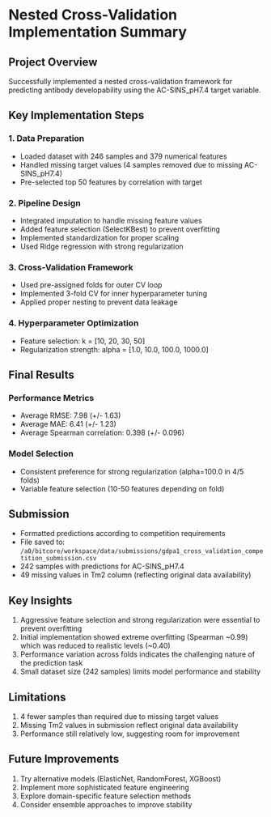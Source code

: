 # Nested Cross-Validation Implementation Summary

## Project Overview
Successfully implemented a nested cross-validation framework for predicting antibody developability using the AC-SINS_pH7.4 target variable.

## Key Implementation Steps

### 1. Data Preparation
- Loaded dataset with 246 samples and 379 numerical features
- Handled missing target values (4 samples removed due to missing AC-SINS_pH7.4)
- Pre-selected top 50 features by correlation with target

### 2. Pipeline Design
- Integrated imputation to handle missing feature values
- Added feature selection (SelectKBest) to prevent overfitting
- Implemented standardization for proper scaling
- Used Ridge regression with strong regularization

### 3. Cross-Validation Framework
- Used pre-assigned folds for outer CV loop
- Implemented 3-fold CV for inner hyperparameter tuning
- Applied proper nesting to prevent data leakage

### 4. Hyperparameter Optimization
- Feature selection: k = [10, 20, 30, 50]
- Regularization strength: alpha = [1.0, 10.0, 100.0, 1000.0]

## Final Results

### Performance Metrics
- Average RMSE: 7.98 (+/- 1.63)
- Average MAE: 6.41 (+/- 1.23)
- Average Spearman correlation: 0.398 (+/- 0.096)

### Model Selection
- Consistent preference for strong regularization (alpha=100.0 in 4/5 folds)
- Variable feature selection (10-50 features depending on fold)

## Submission
- Formatted predictions according to competition requirements
- File saved to: `/a0/bitcore/workspace/data/submissions/gdpa1_cross_validation_competition_submission.csv`
- 242 samples with predictions for AC-SINS_pH7.4
- 49 missing values in Tm2 column (reflecting original data availability)

## Key Insights
1. Aggressive feature selection and strong regularization were essential to prevent overfitting
2. Initial implementation showed extreme overfitting (Spearman ~0.99) which was reduced to realistic levels (~0.40)
3. Performance variation across folds indicates the challenging nature of the prediction task
4. Small dataset size (242 samples) limits model performance and stability

## Limitations
1. 4 fewer samples than required due to missing target values
2. Missing Tm2 values in submission reflect original data availability
3. Performance still relatively low, suggesting room for improvement

## Future Improvements
1. Try alternative models (ElasticNet, RandomForest, XGBoost)
2. Implement more sophisticated feature engineering
3. Explore domain-specific feature selection methods
4. Consider ensemble approaches to improve stability
